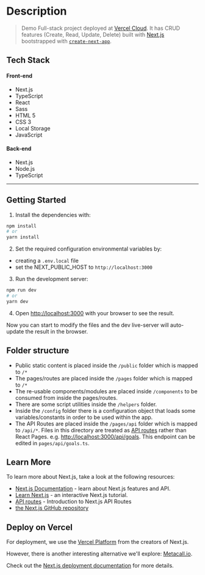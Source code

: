 # Description

> Demo Full-stack project deployed at [Vercel Cloud](). It has CRUD features (Create, Read, Update, Delete) built with [Next.js](https://nextjs.org/) bootstrapped with [`create-next-app`](https://github.com/vercel/next.js/tree/canary/packages/create-next-app).

## Tech Stack

#### Front-end

- Next.js
- TypeScript
- React
- Sass
- HTML 5
- CSS 3
- Local Storage
- JavaScript

#### Back-end

- Next.js
- Node.js
- TypeScript

---

## Getting Started

1.  Install the dependencies with:

```bash
npm install
# or
yarn install
```

2.  Set the required configuration environmental variables by:

- creating a `.env.local` file
- set the NEXT_PUBLIC_HOST to `http://localhost:3000`

3.  Run the development server:

```bash
npm run dev
# or
yarn dev
```

4.  Open [http://localhost:3000](http://localhost:3000) with your browser to see the result.

Now you can start to modify the files and the dev live-server will auto-update the result in the browser.

## Folder structure

- Public static content is placed inside the `/public` folder which is mapped to `/*`
- The pages/routes are placed inside the `/pages` folder which is mapped to `/*`
- The re-usable components/modules are placed inside `/components` to be consumed from inside the pages/routes.
- There are some script utilities inside the `/helpers` folder.
- Inside the `/config` folder there is a configuration object that loads some variables/constants in order to be used within the app.
- The API Routes are placed inside the `/pages/api` folder which is mapped to `/api/*`. Files in this directory are treated as [API routes](https://nextjs.org/docs/api-routes/introduction) rather than React Pages. e.g. [http://localhost:3000/api/goals](http://localhost:3000/api/goals). This endpoint can be edited in `pages/api/goals.ts`.

## Learn More

To learn more about Next.js, take a look at the following resources:

- [Next.js Documentation](https://nextjs.org/docs) - learn about Next.js features and API.
- [Learn Next.js](https://nextjs.org/learn) - an interactive Next.js tutorial.
- [API routes](https://nextjs.org/docs/api-routes/introduction) - Introduction to Next.js API Routes
- [the Next.js GitHub repository](https://github.com/vercel/next.js/)

## Deploy on Vercel

For deployment, we use the [Vercel Platform](https://vercel.com/new?utm_medium=default-template&filter=next.js&utm_source=create-next-app&utm_campaign=create-next-app-readme) from the creators of Next.js.

However, there is another interesting alternative we'll explore: [Metacall.io](https://metacall.io).

Check out the [Next.js deployment documentation](https://nextjs.org/docs/deployment) for more details.
